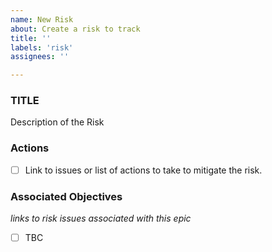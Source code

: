 ```yaml
---
name: New Risk
about: Create a risk to track
title: ''
labels: 'risk'
assignees: ''

---
```


### TITLE

Description of the Risk
 
### Actions
- [ ] Link to issues or list of actions to take to mitigate the risk.


### Associated Objectives
*links to risk issues associated with this epic*
- [ ] TBC
